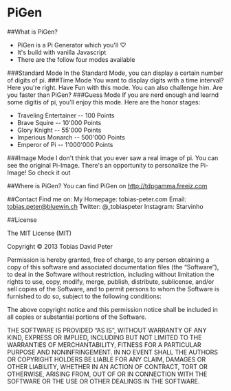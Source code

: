 PiGen
=====
##What is PiGen?
- PiGen is a Pi Generator which you'll ♡
- It's build with vanilla Javascript
- There are the follow four modes available

###Standard Mode
In the Standard Mode, you can display a certain number of digits of pi.
###Time Mode
You want to display digits with a time interval? Here you're right. Have Fun with this mode. You can also challenge him. Are you faster than PiGen?
###Guess Mode
If you are nerd enough and learnd some digitis of pi, you'll enjoy this mode. Here are the honor stages:
- Traveling Entertainer   --  100 Points
- Brave Squire                --  10'000 Points 
- Glory Knight                 --  55'000 Points
- Imperious Monarch      --  500'000 Points
- Emperor of Pi               -- 1'000'000 Points

###Image Mode
I don't think that you ever saw a real image of pi. You can see the original Pi-Image. There's an opportunity to personalize the Pi-Image! So check it out

##Where is PiGen?
You can find PiGen on http://tdpgamma.freeiz.com

##Contact
Find me on:
My Homepage: tobias-peter.com
Email: tobias.peter@bluewin.ch
Twitter: @_tobiaspeter
Instagram: Starvinho

##License

The MIT License (MIT)

Copyright © 2013 Tobias David Peter

Permission is hereby granted, free of charge, to any person obtaining a copy of this software and associated documentation files (the “Software”), to deal in the Software without restriction, including without limitation the rights to use, copy, modify, merge, publish, distribute, sublicense, and/or sell copies of the Software, and to permit persons to whom the Software is furnished to do so, subject to the following conditions:

The above copyright notice and this permission notice shall be included in all copies or substantial portions of the Software.

THE SOFTWARE IS PROVIDED “AS IS”, WITHOUT WARRANTY OF ANY KIND, EXPRESS OR IMPLIED, INCLUDING BUT NOT LIMITED TO THE WARRANTIES OF MERCHANTABILITY, FITNESS FOR A PARTICULAR PURPOSE AND NONINFRINGEMENT. IN NO EVENT SHALL THE AUTHORS OR COPYRIGHT HOLDERS BE LIABLE FOR ANY CLAIM, DAMAGES OR OTHER LIABILITY, WHETHER IN AN ACTION OF CONTRACT, TORT OR OTHERWISE, ARISING FROM, OUT OF OR IN CONNECTION WITH THE SOFTWARE OR THE USE OR OTHER DEALINGS IN THE SOFTWARE.
